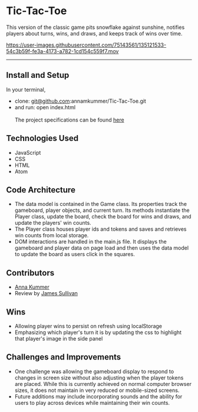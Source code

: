 # Tic-Tac-Toe
This version of the classic game pits snowflake against sunshine, notifies players about turns, wins, and draws, and keeps track of wins over time.<br>

https://user-images.githubusercontent.com/75143561/135121533-54c3b59f-fe3a-4173-a782-1cd154c559f7.mov

<hr>

## Install and Setup
In your terminal,
- clone: git@github.com:annamkummer/Tic-Tac-Toe.git
- and run: open index.html<br><br>
The project specifications can be found [here](https://frontend.turing.edu/projects/module-1/tic-tac-toe-solo.html)

## Technologies Used
- JavaScript
- CSS
- HTML
- Atom

## Code Architecture
- The data model is contained in the Game class. Its properties track the gameboard, player objects, and current turn. Its methods instantiate the Player class, update the board, check the board for wins and draws, and update the players' win counts.
- The Player class houses player ids and tokens and saves and retrieves win counts from local storage.
- DOM interactions are handled in the main.js file. It displays the gameboard and player data on page load and then uses the data model to update the board as users click in the squares.

## Contributors
- [Anna Kummer](https://github.com/annamkummer)
- Review by [James Sullivan](https://github.com/jsullivan5)

## Wins
- Allowing player wins to persist on refresh using localStorage
- Emphasizing which player's turn it is by updating the css to  highlight that player's image in the side panel

## Challenges and Improvements
- One challenge was allowing the gameboard display to respond to changes in screen size without also adjusting when the player tokens are placed. While this is currently achieved on normal computer browser sizes, it does not maintain in very reduced or mobile-sized screens.
- Future additions may include incorporating sounds and the ability for users to play across devices while maintaining their win counts.

